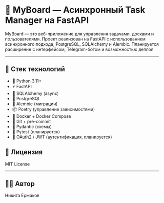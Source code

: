 # 🧠 MyBoard — Асинхронный Task Manager на FastAPI

MyBoard — это веб-приложение для управления задачами, досками и пользователями. Проект реализован на FastAPI с использованием асинхронного подхода, PostgreSQL, SQLAlchemy и Alembic. Планируется расширение с интерфейсом, Telegram-ботом и возможностью деплоя.

---

## 🚀 Стек технологий

- 🐍 Python 3.11+
- ⚡ FastAPI
- 🔄 SQLAlchemy (async)
- 🐘 PostgreSQL
- 🔧 Alembic (миграции)
- 📦 Poetry (управление зависимостями)
- 🐳 Docker + Docker Compose
- 🌿 Git + pre-commit
- 📄 Pydantic (схемы)
- 🧪 Pytest (планируется)
- 🔐 OAuth2 / JWT (аутентификация, планируется)


## 📄 Лицензия

MIT License

---

## 👨‍💻 Автор

Никита Ермаков
